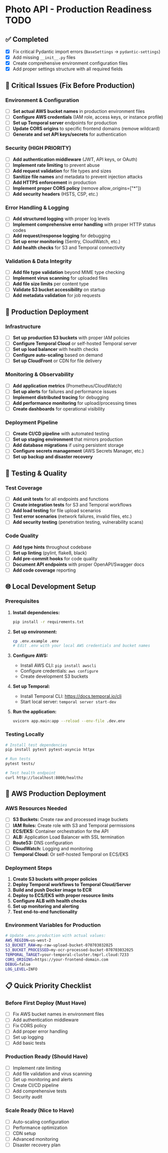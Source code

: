 # Photo API - Production Readiness TODO

## ✅ Completed
- [x] Fix critical Pydantic import errors (`BaseSettings` -> `pydantic-settings`)
- [x] Add missing `__init__.py` files
- [x] Create comprehensive environment configuration files
- [x] Add proper settings structure with all required fields

## 🚨 Critical Issues (Fix Before Production)

### Environment & Configuration
- [ ] **Set actual AWS bucket names** in production environment files
- [ ] **Configure AWS credentials** (IAM role, access keys, or instance profile)
- [ ] **Set up Temporal server** endpoints for production
- [ ] **Update CORS origins** to specific frontend domains (remove wildcard)
- [ ] **Generate and set API keys/secrets** for authentication

### Security (HIGH PRIORITY)
- [ ] **Add authentication middleware** (JWT, API keys, or OAuth)
- [ ] **Implement rate limiting** to prevent abuse
- [ ] **Add request validation** for file types and sizes
- [ ] **Sanitize file names** and metadata to prevent injection attacks
- [ ] **Add HTTPS enforcement** in production
- [ ] **Implement proper CORS policy** (remove allow_origins=["*"])
- [ ] **Add security headers** (HSTS, CSP, etc.)

### Error Handling & Logging
- [ ] **Add structured logging** with proper log levels
- [ ] **Implement comprehensive error handling** with proper HTTP status codes
- [ ] **Add request/response logging** for debugging
- [ ] **Set up error monitoring** (Sentry, CloudWatch, etc.)
- [ ] **Add health checks** for S3 and Temporal connectivity

### Validation & Data Integrity
- [ ] **Add file type validation** beyond MIME type checking
- [ ] **Implement virus scanning** for uploaded files
- [ ] **Add file size limits** per content type
- [ ] **Validate S3 bucket accessibility** on startup
- [ ] **Add metadata validation** for job requests

## 🔧 Production Deployment

### Infrastructure
- [ ] **Set up production S3 buckets** with proper IAM policies
- [ ] **Configure Temporal Cloud** or self-hosted Temporal server
- [ ] **Set up load balancer** with health checks
- [ ] **Configure auto-scaling** based on demand
- [ ] **Set up CloudFront** or CDN for file delivery

### Monitoring & Observability
- [ ] **Add application metrics** (Prometheus/CloudWatch)
- [ ] **Set up alerts** for failures and performance issues
- [ ] **Implement distributed tracing** for debugging
- [ ] **Add performance monitoring** for upload/processing times
- [ ] **Create dashboards** for operational visibility

### Deployment Pipeline
- [ ] **Create CI/CD pipeline** with automated testing
- [ ] **Set up staging environment** that mirrors production
- [ ] **Add database migrations** if using persistent storage
- [ ] **Configure secrets management** (AWS Secrets Manager, etc.)
- [ ] **Set up backup and disaster recovery**

## 🧪 Testing & Quality

### Test Coverage
- [ ] **Add unit tests** for all endpoints and functions
- [ ] **Create integration tests** for S3 and Temporal workflows
- [ ] **Add load testing** for file upload scenarios
- [ ] **Test error scenarios** (network failures, invalid files, etc.)
- [ ] **Add security testing** (penetration testing, vulnerability scans)

### Code Quality
- [ ] **Add type hints** throughout codebase
- [ ] **Set up linting** (pylint, flake8, black)
- [ ] **Add pre-commit hooks** for code quality
- [ ] **Document API endpoints** with proper OpenAPI/Swagger docs
- [ ] **Add code coverage** reporting

## 🌐 Local Development Setup

### Prerequisites
1. **Install dependencies:**
   ```bash
   pip install -r requirements.txt
   ```

2. **Set up environment:**
   ```bash
   cp .env.example .env
   # Edit .env with your local AWS credentials and bucket names
   ```

3. **Configure AWS:**
   - Install AWS CLI: `pip install awscli`
   - Configure credentials: `aws configure`
   - Create development S3 buckets

4. **Set up Temporal:**
   - Install Temporal CLI: https://docs.temporal.io/cli
   - Start local server: `temporal server start-dev`

5. **Run the application:**
   ```bash
   uvicorn app.main:app --reload --env-file .dev.env
   ```

### Testing Locally
```bash
# Install test dependencies
pip install pytest pytest-asyncio httpx

# Run tests
pytest tests/

# Test health endpoint
curl http://localhost:8000/healthz
```

## 🚀 AWS Production Deployment

### AWS Resources Needed
- [ ] **S3 Buckets:** Create raw and processed image buckets
- [ ] **IAM Roles:** Create role with S3 and Temporal permissions
- [ ] **ECS/EKS:** Container orchestration for the API
- [ ] **ALB:** Application Load Balancer with SSL termination
- [ ] **Route53:** DNS configuration
- [ ] **CloudWatch:** Logging and monitoring
- [ ] **Temporal Cloud:** Or self-hosted Temporal on ECS/EKS

### Deployment Steps
1. **Create S3 buckets with proper policies**
2. **Deploy Temporal workflows to Temporal Cloud/Server**
3. **Build and push Docker image to ECR**
4. **Deploy to ECS/EKS with proper resource limits**
5. **Configure ALB with health checks**
6. **Set up monitoring and alerting**
7. **Test end-to-end functionality**

### Environment Variables for Production
```bash
# Update .env.production with actual values:
AWS_REGION=us-west-2
S3_BUCKET_RAW=my-raw-upload-bucket-070703032025
S3_BUCKET_PROCESSED=my-ocr-processed-bucket-070703032025
TEMPORAL_TARGET=your-temporal-cluster.tmprl.cloud:7233
CORS_ORIGINS=https://your-frontend-domain.com
DEBUG=false
LOG_LEVEL=INFO
```

## 📋 Quick Priority Checklist

### Before First Deploy (Must Have)
- [ ] Fix AWS bucket names in environment files
- [ ] Add authentication middleware
- [ ] Fix CORS policy
- [ ] Add proper error handling
- [ ] Set up logging
- [ ] Add basic tests

### Production Ready (Should Have)
- [ ] Implement rate limiting
- [ ] Add file validation and virus scanning
- [ ] Set up monitoring and alerts
- [ ] Create CI/CD pipeline
- [ ] Add comprehensive tests
- [ ] Security audit

### Scale Ready (Nice to Have)
- [ ] Auto-scaling configuration
- [ ] Performance optimization
- [ ] CDN setup
- [ ] Advanced monitoring
- [ ] Disaster recovery plan